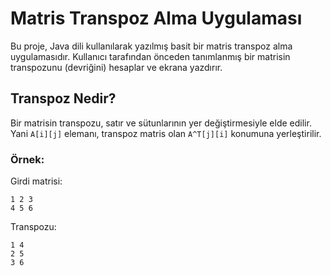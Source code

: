 # Matris Transpoz Alma Uygulaması

Bu proje, Java dili kullanılarak yazılmış basit bir matris transpoz alma uygulamasıdır. Kullanıcı tarafından önceden tanımlanmış bir matrisin transpozunu (devriğini) hesaplar ve ekrana yazdırır.

## Transpoz Nedir?

Bir matrisin transpozu, satır ve sütunlarının yer değiştirmesiyle elde edilir. Yani `A[i][j]` elemanı, transpoz matris olan `A^T[j][i]` konumuna yerleştirilir.

### Örnek:

Girdi matrisi:

```
1 2 3  
4 5 6
```

Transpozu:

```
1 4  
2 5  
3 6
```
